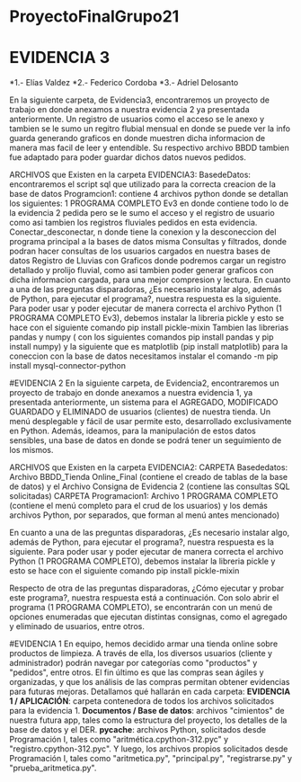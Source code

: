 # ProyectoFinalGrupo21
# EVIDENCIA 3 
*1.- Elías Valdez
*2.- Federico Cordoba
*3.- Adriel Delosanto


En la siguiente carpeta, de Evidencia3, encontraremos un proyecto de trabajo en donde anexamos a nuestra evidencia 2 ya presentada anteriormente. Un registro  de usuarios como el acceso se le anexo y tambien se le sumo un regitro flubial mensual en donde se puede ver la info guarda generando graficos en donde muestren dicha informacion de manera mas facil de leer y entendible.
Su respectivo archivo BBDD tambien fue adaptado para poder guardar dichos datos nuevos pedidos.

ARCHIVOS que Existen en la carpeta EVIDENCIA3:
BasedeDatos: encontraremos el script sql que utilizado para la correcta creacion de la base de datos 
Programcion1: contiene 4 archivos python donde se detallan los siguientes: 1 PROGRAMA COMPLETO Ev3 en donde contiene todo lo de la evidencia 2 pedida pero se le sumo el acceso y el registro de usuario como asi tambien los registros fluviales pedidos en esta evidencia.
Conectar_desconectar,  n donde tiene la conexion y la desconeccion del programa principal a la bases de datos misma
Consultas y filtrados, donde podran hacer consultas de los usuarios cargados en nuestra bases de datos 
Registro de Lluvias con Graficos donde podremos cargar un registro detallado y prolijo fluvial, como asi tambien poder generar graficos con dicha informacion cargada, para una mejor compresion y lectura.
En cuanto a una de las preguntas disparadoras, ¿Es necesario instalar algo, además de Python, para ejecutar el programa?, nuestra respuesta es la siguiente.
Para poder usar y poder ejecutar de manera correcta el archivo Python (1 PROGRAMA COMPLETO Ev3), debemos instalar la libreria pickle y esto se hace con el siguiente comando pip install pickle-mixin 
Tambien las librerias pandas y numpy ( con los siguientes comandos pip install pandas y pip install numpy) y la siguiente que es matplotlib (pip install matplotlib)
para la coneccion con la base de datos necesitamos instalar el comando  -m pip install mysql-connector-python





#EVIDENCIA 2
En la siguiente carpeta, de Evidencia2, encontraremos un proyecto de trabajo en donde anexamos a nuestra evidencia 1, ya presentada anteriormente, un sistema para el AGREGADO, MODIFICADO GUARDADO y ELIMINADO de usuarios (clientes) de nuestra tienda. 
Un menú desplegable y fácil de usar permite esto, desarrollado exclusivamente en Python. Además, ideamos, para la manipulación de estos datos sensibles, una base de datos en donde se podrá tener un seguimiento de los mismos.

ARCHIVOS que Existen en la carpeta EVIDENCIA2:
CARPETA Basededatos: Archivo BBDD_Tienda Online_Final (contiene el creado de tablas de la base de datos) y el Archivo Consigna de Evidencia 2 (contiene las consultas SQL solicitadas)
CARPETA Programacion1: Archivo 1 PROGRAMA COMPLETO (contiene el menú completo para el crud de los usuarios) y los demás archivos Python, por separados, que forman al menú antes mencionado)

En cuanto a una de las preguntas disparadoras, ¿Es necesario instalar algo, además de Python, para ejecutar el programa?, nuestra respuesta es la siguiente.
Para poder usar y poder ejecutar de manera correcta el archivo Python (1 PROGRAMA COMPLETO), debemos instalar la libreria pickle y esto se hace con el siguiente comando pip install pickle-mixin

Respecto de otra de las preguntas disparadoras, ¿Cómo ejecutar y probar este programa?, nuestra respuesta está a continuación.
Con solo abrir el programa (1 PROGRAMA COMPLETO), se encontrarán con un menú de opciones enumeradas que ejecutan distintas consignas, como el agregado y eliminado de usuarios, entre otros.












#EVIDENCIA 1
En equipo, hemos decidido armar una tienda online sobre productos de limpieza. A través de ella, los diversos usuarios (cliente y administrador) podrán navegar por categorías como "productos" y "pedidos", entre otros.
El fin último es que las compras sean ágiles y organizadas, y que los análisis de las compras permitan obtener evidencias para futuras mejoras.
Detallamos qué hallarán en cada carpeta:
**EVIDENCIA 1 / APLICACIÓN**: carpeta contenedora de todos los archivos solicitados para la evidencia 1.
**Documentos / Base de datos**: archivos "cimientos" de nuestra futura app, tales como la estructura del proyecto, los detalles de la base de datos y el DER.
**__pycache__**: archivos Python, solicitados desde Programación I, tales como "aritmética.cpython-312.pyc" y "registro.cpython-312.pyc".
Y luego, los archivos propios solicitados desde Programación I, tales como "aritmetica.py", "principal.py", "registrarse.py" y "prueba_aritmetica.py".
